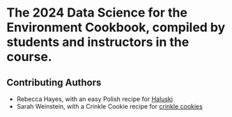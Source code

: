 # The 2024 Data Science for the Environment Cookbook, compiled by students and instructors in the course.  

## Contributing Authors

- Rebecca Hayes, with an easy Polish recipe for [Haluski](haluski.txt) 
- Sarah Weinstein, with a Crinkle Cookie recipe for [crinkle cookies](recipe.txt)

